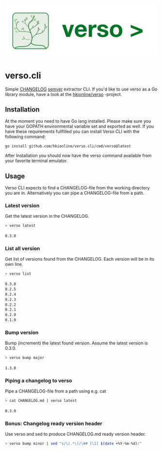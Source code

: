 <img src="docs/attachments/verso_logo_banner.svg" />

# verso.cli

Simple [CHANGELOG](https://keepachangelog.com) [semver](https://semver.org/) extractor CLI. If you'd like to use verso as a Go library module, have a look at the [hkionline/verso](https://github.com/hkionline/verso) -project.

## Installation

At the moment you need to have Go lang installed. Please make sure you have your GOPATH environmental variable set and exported as well. If you have these requirements fullfilled you can install Verso CLI with the following command:

```bash
go install github.com/hkionline/verso.cli/cmd/verso@latest
```

After Installation you should now have the verso command available from your favorite terminal emulator.

## Usage

Verso CLI expects to find a CHANGELOG-file from the working directory you are in. Alternatively you can pipe a CHANGELOG-file from a path.

### Latest version

Get the latest version in the CHANGELOG.
```bash
> verso latest

0.3.0
```

### List all version

Get list of versions found from the CHANGELOG. Each version will be in its own line.
```bash
> verso list

0.3.0
0.2.5
0.2.4
0.2.3
0.2.2
0.2.1
0.2.0
0.1.0
```

### Bump version

Bump (increment) the latest found version. Assume the latest version is 0.3.0.
```bash
> verso bump major

1.3.0
```

### Piping a changelog to verso

Pipe a CHANGELOG-file from a path using e.g. cat
```bash
> cat CHANGELOG.md | verso latest 

0.3.0
```

### Bonus: Changelog ready version header

Use verso and sed to produce CHANGELOG.md ready version header.
```bash
> verso bump minor | sed "s/\(.*\)/\## [\1] $(date +%Y-%m-%d)/"
```
